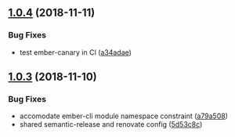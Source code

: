 ## [1.0.4](https://github.com/mike-north/ember-symbol-observable/compare/v1.0.3...v1.0.4) (2018-11-11)


### Bug Fixes

* test ember-canary in CI ([a34adae](https://github.com/mike-north/ember-symbol-observable/commit/a34adae))

## [1.0.3](https://github.com/mike-north/ember-symbol-observable/compare/v1.0.2...v1.0.3) (2018-11-10)


### Bug Fixes

* accomodate ember-cli module namespace constraint ([a79a508](https://github.com/mike-north/ember-symbol-observable/commit/a79a508))
* shared semantic-release and renovate config ([5d53c8c](https://github.com/mike-north/ember-symbol-observable/commit/5d53c8c))
